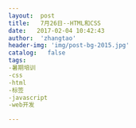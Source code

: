 ```yaml
---
layout:  post
title:   7月26日--HTML和CSS
date:   2017-02-04 10:42:43
author:  'zhangtao'
header-img: 'img/post-bg-2015.jpg'
catalog:   false
tags:
-暑期培训
-css
-html
-标签
-javascript
-web开发

---
```



